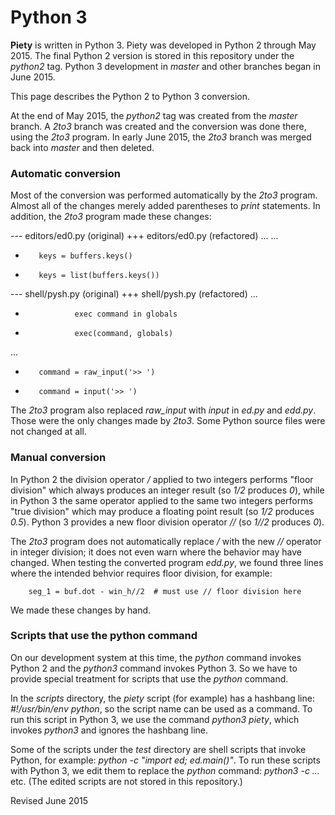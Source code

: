 
Python 3
========

**Piety** is written in Python 3.  Piety was developed in Python 2
through May 2015.  The final Python 2 version is stored in this
repository under the *python2* tag.  Python 3 development in *master*
and other branches began in June 2015.

This page describes the Python 2 to Python 3 conversion.

At the end of May 2015, the *python2* tag was created from the
*master* branch.  A *2to3* branch was created and the conversion was
done there, using the *2to3* program.  In early June 2015, the *2to3*
branch was merged back into *master* and then deleted.

### Automatic conversion ###

Most of the conversion was performed automatically by the *2to3*
program.  Almost all of the changes merely added parentheses to
*print* statements.  In addition, the *2to3* program made these
changes:

  --- editors/ed0.py	    (original)
  +++ editors/ed0.py	    (refactored)
  ...      ...
  -        keys = buffers.keys()
  +        keys = list(buffers.keys())

  --- shell/pysh.py	    (original)
  +++ shell/pysh.py	    (refactored)
  ...
  -                exec command in globals
  +                exec(command, globals)
  ...
  -        command = raw_input('>> ')
  +        command = input('>> ')

The *2to3* program also replaced *raw_input* with *input* in *ed.py*
and *edd.py*.  Those were the only changes made by *2to3*.  Some
Python source files were not changed at all.

### Manual conversion ###

In Python 2 the division operator */* applied to two integers performs
"floor division" which always produces an integer result (so *1/2*
produces *0*), while in Python 3 the same operator applied to the same
two integers performs "true division" which may produce a floating
point result (so *1/2* produces *0.5*).   Python 3 provides a new
floor division operator *//* (so *1//2* produces *0*).

The *2to3* program does not automatically replace */* with the new
*//* operator in integer division; it does not even warn where the
behavior may have changed.  When testing the converted program
*edd.py*, we found three lines where the intended behvior requires
floor division, for example:

        seg_1 = buf.dot - win_h//2  # must use // floor division here

We made these changes by hand.

### Scripts that use the python command ###

On our development system at this time, the *python* command invokes
Python 2 and the *python3* command invokes Python 3.  So we have to
provide special treatment for scripts that use the *python* command.

In the *scripts* directory, the *piety* script (for example) has a
hashbang line: *#!/usr/bin/env python*, so the script name can be used
as a command.  To run this script in Python 3, we use the command
*python3 piety*, which invokes *python3* and ignores the hashbang
line.

Some of the scripts under the *test* directory are shell scripts that
invoke Python, for example: *python -c "import ed; ed.main()"*.  To
run these scripts with Python 3, we edit them to replace the *python*
command: *python3 -c ...* etc.  (The edited scripts are not stored in
this repository.)

Revised June 2015
